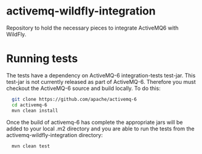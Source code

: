 activemq-wildfly-integration
============================

Repository to hold the necessary pieces to integrate ActiveMQ6 with WildFly.

Running tests
==============

The tests have a dependency on ActiveMQ-6 integration-tests test-jar.  This test-jar is not currently released as part
of ActiveMQ-6.  Therefore you must checkout the ActiveMQ-6 source and build locally.  To do this:

```bash
  git clone https://github.com/apache/activemq-6
  cd activemq-6
  mvn clean install
```

Once the build of activemq-6 has complete the appropriate jars will be added to your local .m2 directory and you are 
able to run the tests from the activemq-wildfly-integration directory:

```bash
  mvn clean test
```
